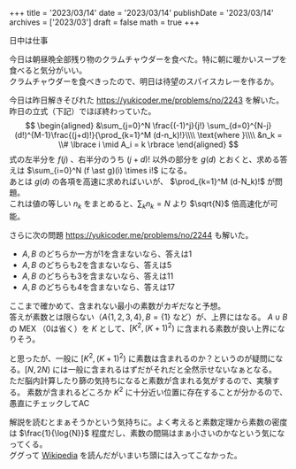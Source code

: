 +++
title = '2023/03/14'
date = '2023/03/14'
publishDate = '2023/03/14'
archives = ['2023/03']
draft = false
math = true
+++

日中は仕事

今日は朝昼晩全部残り物のクラムチャウダーを食べた。特に朝に暖かいスープを食べると気分がいい。  
クラムチャウダーを食べきったので、明日は待望のスパイスカレーを作るか。

今日は昨日解きそびれた https://yukicoder.me/problems/no/2243 を解いた。  
昨日の立式（下記）でほぼ終わっていた。
$$
\begin{aligned}
&\sum_{j=0}^N \frac{(-1)^j}{j!} \sum_{d=0}^{N-j} (d!)^{M-1}\frac{(j+d)!}{\prod_{k=1}^M (d-n_k)!}\\\\
\text{where }\\\\
&n_k = \\# \lbrace i \mid A_i = k \rbrace
\end{aligned}
$$
式の左半分を $f(j)$ 、右半分のうち $(j+d)!$ 以外の部分を $g(d)$ とおくと、求める答えは $\sum_{i=0}^N (f \ast g)(i) \times i!$ になる。  
あとは $g(d)$ の各項を高速に求めればいいが、 $\prod_{k=1}^M (d-N_k)!$ が問題。  
これは値の等しい $n_k$ をまとめると、$\sum_{k}n_k = N$ より $\sqrt{N}$ 倍高速化が可能。  

さらに次の問題 https://yukicoder.me/problems/no/2244 も解いた。
- $A,B$ のどちらか一方が1を含まないなら、答えは1
- $A,B$ のどちらも2を含まないなら、答えは5
- $A,B$ のどちらも3を含まないなら、答えは11
- $A,B$ のどちらも4を含まないなら、答えは17

ここまで確かめて、含まれない最小の素数がカギだなと予想。  
答えが素数とは限らない（$A\lbrace 1,2,3,4\rbrace, B=\lbrace 1 \rbrace$ など）が、上界にはなる。
$A \cup B$ の MEX   （0は省く）を $K$ として、$\lbrack K^2,(K+1)^2 \rparen$ に含まれる素数が良い上界になりそう。

と思ったが、一般に $\lbrack K^2, (K+1)^2 \rparen$ に素数は含まれるのか？というのが疑問になる。$\lbrack N, 2N \rparen$ には一般に含まれるはずだがそれだと全然示せないなぁとなる。  
ただ脳内計算したり篩の気持ちになると素数が含まれる気がするので、実験する。
素数が含まれるどころか $K^2$ に十分近い位置に存在することが分かるので、愚直にチェックしてAC

解説を読むとまぁそうかという気持ちに。よく考えると素数定理から素数の密度は $\frac{1}{\log{N}}$ 程度だし、素数の間隔はまぁ小さいのかなという気になってくる。  
ググって [Wikipedia](https://ja.wikipedia.org/wiki/%E7%B4%A0%E6%95%B0%E3%81%AE%E9%96%93%E9%9A%94) を読んだがいまいち頭には入ってこなかった。
